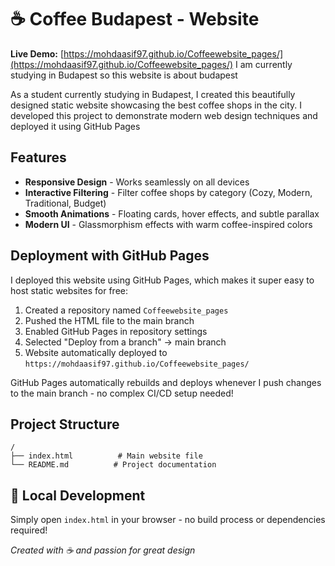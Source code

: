 # ☕ Coffee Budapest - Website

**Live Demo:** [https://mohdaasif97.github.io/Coffeewebsite_pages/](https://mohdaasif97.github.io/Coffeewebsite_pages/)
I am currently studying in Budapest so this website is about budapest

As a student currently studying in Budapest, I created this beautifully designed static website showcasing the best coffee shops in the city. I developed this project to demonstrate modern web design techniques and deployed it using GitHub Pages

## Features

- **Responsive Design** - Works seamlessly on all devices
- **Interactive Filtering** - Filter coffee shops by category (Cozy, Modern, Traditional, Budget)
- **Smooth Animations** - Floating cards, hover effects, and subtle parallax
- **Modern UI** - Glassmorphism effects with warm coffee-inspired colors

##  Deployment with GitHub Pages

I deployed this website using GitHub Pages, which makes it super easy to host static websites for free:

1. Created a repository named `Coffeewebsite_pages`
2. Pushed the HTML file to the main branch
3. Enabled GitHub Pages in repository settings
4. Selected "Deploy from a branch" → main branch
5. Website automatically deployed to `https://mohdaasif97.github.io/Coffeewebsite_pages/`

GitHub Pages automatically rebuilds and deploys whenever I push changes to the main branch - no complex CI/CD setup needed!

##  Project Structure

```
/
├── index.html          # Main website file
└── README.md          # Project documentation
```

## 🔧 Local Development

Simply open `index.html` in your browser - no build process or dependencies required!


*Created with ☕ and passion for great design*
